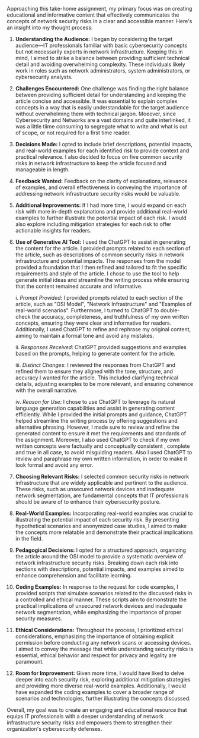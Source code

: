 Approaching this take-home assignment, my primary focus was on creating educational and informative content that effectively communicates the concepts of network security risks in a clear and accessible manner. Here's an insight into my thought process:

1. **Understanding the Audience:** I began by considering the target audience—IT professionals familiar with basic cybersecurity concepts but not necessarily experts in network infrastructure. Keeping this in mind, I aimed to strike a balance between providing sufficient technical detail and avoiding overwhelming complexity. These individuals likely work in roles such as network administrators, system administrators, or cybersecurity analysts.
2. **Challenges Encountered:** One challenge was finding the right balance between providing sufficient detail for understanding and keeping the article concise and accessible. It was essential to explain complex concepts in a way that is easily understandable for the target audience without overwhelming them with technical jargon. Moeover, since Cybersecurity and Networks are a vast domains and quite interlinked, it was a little tiime consuming to segregate what to write and what is out of scope, or not required for a first time reader.
3. **Decisions Made:** I opted to include brief descriptions, potential impacts, and real-world examples for each identified risk to provide context and practical relevance. I also decided to focus on five common security risks in network infrastructure to keep the article focused and manageable in length.
4. **Feedback Wanted:** Feedback on the clarity of explanations, relevance of examples, and overall effectiveness in conveying the importance of addressing network infrastructure security risks would be valuable.
5. **Additional Improvements:** If I had more time, I would expand on each risk with more in-depth explanations and provide additional real-world examples to further illustrate the potential impact of each risk. I would also explore including mitigation strategies for each risk to offer actionable insights for readers.
6. **Use of Generative AI Tool:** I used the ChatGPT to assist in generating the content for the article. I provided prompts related to each section of the article, such as descriptions of common security risks in network infrastructure and potential impacts. The responses from the model provided a foundation that I then refined and tailored to fit the specific requirements and style of the article. I chose to use the tool to help generate initial ideas and streamline the writing process while ensuring that the content remained accurate and informative.    

    i. *Prompt Provided*: I provided prompts related to each section of the article, such as "OSI Model", "Network Infrastructure" and "Examples of real-world scenarios". Furthermore, I turned to ChatGPT to double-check the accuracy, completeness, and truthfulness of my own written concepts, ensuring they were clear and informative for readers. Additionally, I used ChatGPT to refine and rephrase my original content, aiming to maintain a formal tone and avoid any mistakes.
    
    ii. *Responses Received*: ChatGPT provided suggestions and examples based on the prompts, helping to generate content for the article.
    
    iii. *Distinct Changes*: I reviewed the responses from ChatGPT and refined them to ensure they aligned with the tone, structure, and accuracy I wanted for the article. This included clarifying technical details, adjusting examples to be more relevant, and ensuring coherence with the overall narrative.
    
    iv. *Reason for Use*: I chose to use ChatGPT to leverage its natural language generation capabilities and assist in generating content efficiently. While I provided the initial prompts and guidance, ChatGPT helped streamline the writing process by offering suggestions and alternative phrasing. However, I made sure to review and refine the generated content to ensure it met the requirements and standards of the assignment. Moreover, I also used ChatGPT to check if my own written concepts were factually and conceptually consistent , complete and true in all case, to avoid misguiding readers. Also I used ChatGPT to review and paraphrase my own written information, in order to make it look formal and avoid any error.

7. **Choosing Relevant Risks:** I selected common security risks in network infrastructure that are widely applicable and pertinent to the audience. These risks, such as unsecured network devices and inadequate network segmentation, are fundamental concepts that IT professionals should be aware of to enhance their cybersecurity posture.

8. **Real-World Examples:** Incorporating real-world examples was crucial to illustrating the potential impact of each security risk. By presenting hypothetical scenarios and anonymized case studies, I aimed to make the concepts more relatable and demonstrate their practical implications in the field.

9. **Pedagogical Decisions:** I opted for a structured approach, organizing the article around the OSI model to provide a systematic overview of network infrastructure security risks. Breaking down each risk into sections with descriptions, potential impacts, and examples aimed to enhance comprehension and facilitate learning.

10. **Coding Examples:** In response to the request for code examples, I provided scripts that simulate scenarios related to the discussed risks in a controlled and ethical manner. These scripts aim to demonstrate the practical implications of unsecured network devices and inadequate network segmentation, while emphasizing the importance of proper security measures.

11. **Ethical Considerations:** Throughout the process, I prioritized ethical considerations, emphasizing the importance of obtaining explicit permission before conducting any network scans or accessing devices. I aimed to convey the message that while understanding security risks is essential, ethical behavior and respect for privacy and legality are paramount.

12. **Room for Improvement:** Given more time, I would have liked to delve deeper into each security risk, exploring additional mitigation strategies and providing more diverse real-world examples. Additionally, I would have expanded the coding examples to cover a broader range of scenarios and technologies, further illustrating the concepts discussed.

Overall, my goal was to create an engaging and educational resource that equips IT professionals with a deeper understanding of network infrastructure security risks and empowers them to strengthen their organization's cybersecurity defenses.
